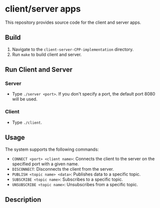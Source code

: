 # client/server apps

This repository provides source code for the client and server apps.

## Build

1. Navigate to the `client-server-CPP-implementation` directory.
2. Run `make` to build client and server.

## Run Client and Server

### Server

- Type `./server <port>`. If you don't specify a port, the default port 8080 will be used.

### Client

- Type `./client`.

## Usage

The system supports the following commands:

- `CONNECT <port> <client name>`: Connects the client to the server on the specified port with a given name.
- `DISCONNECT`: Disconnects the client from the server.
- `PUBLISH <topic name> <data>`: Publishes data to a specific topic.
- `SUBSCRIBE <topic name>`: Subscribes to a specific topic.
- `UNSUBSCRIBE <topic name>`: Unsubscribes from a specific topic.

## Description
